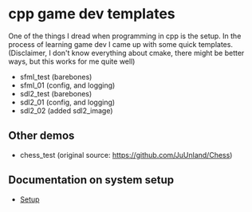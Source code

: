 # cpp game dev templates

One of the things I dread when programming in cpp is the setup. In the process of learning game dev I came up with some quick templates. (Disclaimer, I don't know everything about cmake, there might be better ways, but this works for me quite well)

- sfml_test (barebones)
- sfml_01 (config, and logging)
- sdl2_test (barebones)
- sdl2_01 (config, and logging)
- sdl2_02 (added sdl2_image)

## Other demos

- chess_test (original source: https://github.com/JuUnland/Chess)

## Documentation on system setup

- [Setup](docs/win64/setup.md)
